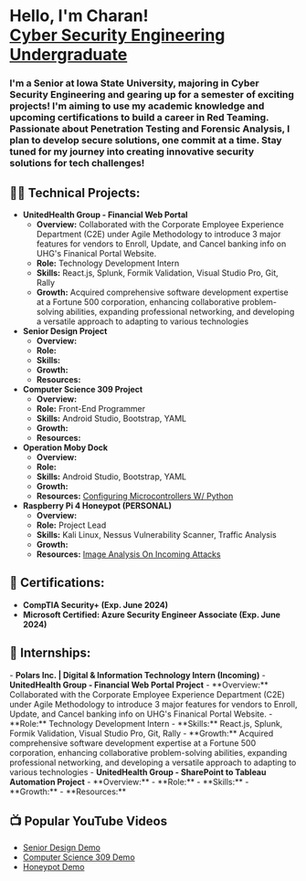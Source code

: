 <h1>Hello, I'm Charan! <br/><a href="https://www.linkedin.com/in/sri-charan-gurramkonda/">Cyber Security Engineering Undergraduate</a>

<h3>I'm a Senior at Iowa State University, majoring in Cyber Security Engineering and gearing up for a semester of exciting projects! I'm aiming to use my academic knowledge and upcoming certifications to build a career in Red Teaming. Passionate about Penetration Testing and Forensic Analysis, I plan to develop secure solutions, one commit at a time. Stay tuned for my journey into creating innovative security solutions for tech challenges!</h3> 

<h2>👨‍💻 Technical Projects:</h2>

- <b>UnitedHealth Group - Financial Web Portal</b>
  - **Overview:** Collaborated with the Corporate Employee Experience Department (C2E) under Agile Methodology to introduce 3 major features for vendors to Enroll, Update, and
    Cancel banking info on UHG's Finanical Portal Website. 
  - **Role:** Technology Development Intern
  - **Skills:** React.js, Splunk, Formik Validation, Visual Studio Pro, Git, Rally
  - **Growth:** Acquired comprehensive software development expertise at a Fortune 500 corporation, enhancing collaborative problem-solving abilities, expanding professional networking, and developing a versatile approach to adapting to various technologies
- <b>Senior Design Project</b>
  - **Overview:**  
  - **Role:** 
  - **Skills:** 
  - **Growth:**
  - **Resources:** 
- <b>Computer Science 309 Project</b>
  - **Overview:**  
  - **Role:** Front-End Programmer
  - **Skills:** Android Studio, Bootstrap, YAML
  - **Growth:**
  - **Resources:** 
- <b>Operation Moby Dock</b>
  - **Overview:**  
  - **Role:** 
  - **Skills:** Android Studio, Bootstrap, YAML
  - **Growth:**
  - **Resources:** [Configuring Microcontrollers W/ Python](https://github.com/CharanCyberFront/Moby_Dock)
- <b>Raspberry Pi 4 Honeypot (PERSONAL)</b>
  - **Overview:**  
  - **Role:** Project Lead 
  - **Skills:** Kali Linux, Nessus Vulnerability Scanner, Traffic Analysis
  - **Growth:**
  - **Resources:** [Image Analysis On Incoming Attacks]()

<h2>📝 Certifications:</h2>

- <b>CompTIA Security+ (Exp. June 2024)</b>
- <b>Microsoft Certified: Azure Security Engineer Associate (Exp. June 2024)</b>

<h2>🏢 Internships:</h2>
- <b>Polars Inc. | Digital & Information Technology Intern (Incoming)</b>
- <b>UnitedHealth Group - Financial Web Portal Project</b>
  - **Overview:** Collaborated with the Corporate Employee Experience Department (C2E) under Agile Methodology to introduce 3 major features for vendors to Enroll, Update, and
    Cancel banking info on UHG's Finanical Portal Website. 
  - **Role:** Technology Development Intern
  - **Skills:** React.js, Splunk, Formik Validation, Visual Studio Pro, Git, Rally
  - **Growth:** Acquired comprehensive software development expertise at a Fortune 500 corporation, enhancing collaborative problem-solving abilities, expanding professional networking, and developing a versatile approach to adapting to various technologies
- <b>UnitedHealth Group - SharePoint to Tableau Automation Project</b>
  - **Overview:**  
  - **Role:** 
  - **Skills:** 
  - **Growth:**
  - **Resources:** 

<h2>📺 Popular YouTube Videos</h2>

- [Senior Design Demo]()
- [Computer Science 309 Demo]()
- [Honeypot Demo]() 

<!--
Here are some ideas to get you started:

- 🔭 I’m currently working on ...
- 🌱 I’m currently learning ...
- 👯 I’m looking to collaborate on ...
- 🤔 I’m looking for help with ...
- 💬 Ask me about ...
- 📫 How to reach me: ...
- 😄 Pronouns: ...
- ⚡ Fun fact: ...
-->
